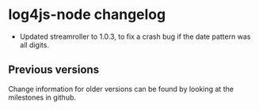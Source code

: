 # log4js-node changelog

* Updated streamroller to 1.0.3, to fix a crash bug if the date pattern was all digits.

## Previous versions
Change information for older versions can be found by looking at the milestones in github.
